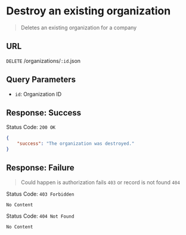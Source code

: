 # Destroy an existing organization
> Deletes an existing organization for a company

## URL
`DELETE` /organizations/`:id`.json

## Query Parameters
* `id`: Organization ID  

## Response: Success
Status Code: `200 OK`
```json
{
    "success": "The organization was destroyed."
}
```

## Response: Failure
> Could happen is authorization fails `403` or record is not found `404`

Status Code: `403 Forbidden`
```
No Content
```

Status Code: `404 Not Found`
```
No Content
```